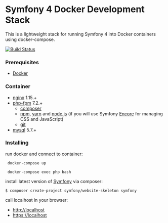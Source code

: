 # Symfony 4 Docker Development Stack
This is a lightweight stack for running Symfony 4 into Docker containers using docker-compose. 

[![Build Status](https://travis-ci.org/coloso/symfony-docker.svg?branch=master)](https://travis-ci.org/coloso/symfony-docker)
### Prerequisites
* [Docker](https://www.docker.com/)

### Container
 - [nginx](https://hub.docker.com/_/nginx/) 1.15.+
 - [php-fpm](https://hub.docker.com/_/php/) 7.2.+
    - [composer](https://getcomposer.org/) 
    - [npm](https://www.npmjs.com/), [yarn](https://yarnpkg.com/lang/en/) and [node.js](https://nodejs.org/en/) (if you will use Symfony [Encore](https://symfony.com/doc/current/frontend/encore/installation.html) for managing CSS and JavaScript)
    - [git](https://git-scm.com)
- [mysql](https://hub.docker.com/_/mysql/) 5.7.+

### Installing

run docker and connect to container:
```
 docker-compose up
```
```
 docker-compose exec php bash
```

install latest version of [Symfony](http://symfony.com/doc/current/setup.html) via composer:
```
$ composer create-project symfony/website-skeleton symfony
```
 
call localhost in your browser:
- [http://localhost](http://localhost/)
- [https://localhost](https://localhost/)
